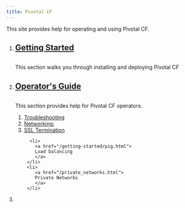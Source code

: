 ```yaml
---
title: Pivotal CF
---
```


This site provides help for operating and using Pivotal CF.

<ol class="class-list">
  <li>
    <a class="title" href="guide_tempest.html">
      <h2>Getting Started</h2>
      <span></span>
    </a>
    <img src="images/favicon.ico" alt="">
    <p class="description">
      This section walks you through installing and deploying Pivotal CF
    </p>
       </li>
  <li>
    <a class="title" href="/getting_started.html">
      <h2>Operator's Guide</h2>
      <span></span>
    </a>
    <img src="images/favicon.ico" alt="">
    <p class="description">
      This section provides help for Pivotal CF operators.
    </p>
    <ol class="lesson-list">
       <li>
          <a href="troubleshooting.html">
          Troubleshooting
         </a>
      </li>
      <li>
        <a href="/getting-started/hawq.html">
        Networking:
        </a>
     </li>
     <li>
        <a href="/getting-started/Hive.html">
        SSL Termination
        </a>
     </li>

      <li>
        <a href="/getting-started/pig.html">
        Load balancing
        </a>
     </li>
     <li>
        <a href="/private_networks.html">
        Private Networks
        </a>
     </li>
  </ol>
  </li>
 <li></li>
</ol>

